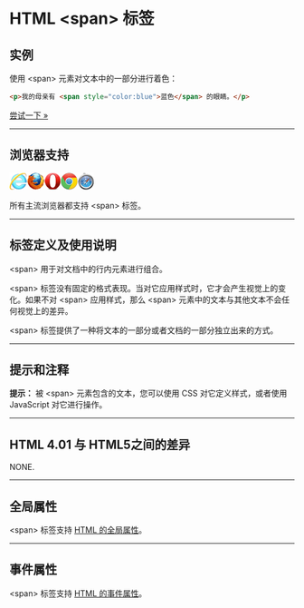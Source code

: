 # HTML &lt;span&gt; 标签

## 实例

使用 &lt;span&gt; 元素对文本中的一部分进行着色：

```HTML
<p>我的母亲有 <span style="color:blue">蓝色</span> 的眼睛。</p>
```

[尝试一下 »](http://www.runoob.com/try/try.php?filename=tryhtml_span)

--------

## 浏览器支持

![Internet Explorer](images/compatible_ie.gif)![Firefox](images/compatible_firefox.gif)![Opera](images/compatible_opera.gif)![Google Chrome](images/compatible_chrome.gif)![Safari](images/compatible_safari.gif)

所有主流浏览器都支持 &lt;span&gt; 标签。

--------

## 标签定义及使用说明

&lt;span&gt; 用于对文档中的行内元素进行组合。

&lt;span&gt; 标签没有固定的格式表现。当对它应用样式时，它才会产生视觉上的变化。如果不对 &lt;span&gt; 应用样式，那么 &lt;span&gt; 元素中的文本与其他文本不会任何视觉上的差异。

&lt;span&gt; 标签提供了一种将文本的一部分或者文档的一部分独立出来的方式。

--------

## 提示和注释

**提示：** 被 &lt;span&gt; 元素包含的文本，您可以使用 CSS 对它定义样式，或者使用 JavaScript 对它进行操作。

--------

## HTML 4.01 与 HTML5之间的差异

NONE.

--------

## 全局属性

&lt;span&gt; 标签支持 [HTML 的全局属性](003_ref-standardattributes.md)。

--------

## 事件属性

&lt;span&gt; 标签支持 [HTML 的事件属性](004_ref-eventattributes.md)。
